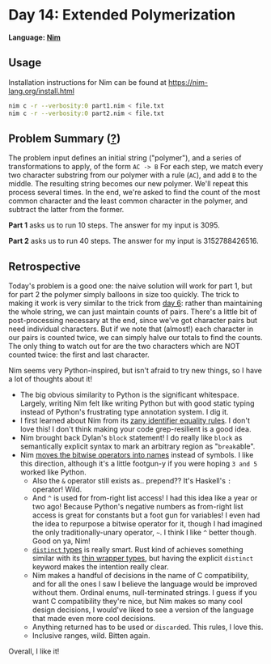 # Day 14: Extended Polymerization

**Language: [Nim](https://nim-lang.org/)**

## Usage

Installation instructions for Nim can be found at https://nim-lang.org/install.html

```bash
nim c -r --verbosity:0 part1.nim < file.txt
nim c -r --verbosity:0 part2.nim < file.txt
```

## Problem Summary ([?](https://adventofcode.com/2021/day/14))

The problem input defines an initial string ("polymer"), and a series of transformations to apply, of the form `AC -> B`
For each step, we match every two character substring from our polymer with a rule (`AC`), and add `B` to the middle.
The resulting string becomes our new polymer.
We'll repeat this process several times.
In the end, we're asked to find the count of the most common character and the least common character in the polymer, and subtract the latter from the former.

**Part 1** asks us to run 10 steps.
The answer for my input is 3095.

**Part 2** asks us to run 40 steps.
The answer for my input is 3152788426516.

## Retrospective

Today's problem is a good one: the naive solution will work for part 1, but for part 2 the polymer simply balloons in size too quickly.
The trick to making it work is very similar to the trick from [day 6](../day06): rather than maintaining the whole string, we can just maintain counts of pairs.
There's a little bit of post-processing necessary at the end, since we've got character pairs but need individual characters.
But if we note that (almost!) each character in our pairs is counted twice, we can simply halve our totals to find the counts.
The only thing to watch out for are the two characters which are NOT counted twice: the first and last character.

Nim seems very Python-inspired, but isn't afraid to try new things, so I have a lot of thoughts about it!

- The big obvious similarity to Python is the significant whitespace.
  Largely, writing Nim felt like writing Python but with good static typing instead of Python's frustrating type annotation system.
  I dig it.
- I first learned about Nim from its [zany identifier equality rules](https://nim-lang.org/docs/manual.html#lexical-analysis-identifier-equality).
  I don't love this!
  I don't think making your code grep-resilient is a good idea.
- Nim brought back Dylan's `block` statement!
  I do really like `block` as semantically explicit syntax to mark an arbitrary region as "`break`able".
- Nim [moves the bitwise operators into names](https://nim-lang.org/docs/tut1.html#basic-types-integers) instead of symbols.
  I like this direction, although it's a little footgun-y if you were hoping `3 and 5` worked like Python.
  - Also the `&` operator still exists as.. prepend??
    It's Haskell's `:` operator!
    Wild.
  - And `^` is used for from-right list access!
    I had this idea like a year or two ago!
    Because Python's negative numbers as from-right list access is great for constants but a foot gun for variables!
    I even had the idea to repurpose a bitwise operator for it, though I had imagined the only traditionally-unary operator, `~`.
    I think I like `^` better though.
    Good on ya, Nim!
  - [`distinct` types](https://nim-by-example.github.io/types/distinct/) is really smart.
    Rust kind of achieves something similar with its [thin wrapper types](https://doc.rust-lang.org/rust-by-example/generics/new_types.html), but having the explicit `distinct` keyword makes the intention really clear.
  - Nim makes a handful of decisions in the name of C compatibility, and for all the ones I saw I believe the language would be improved without them.
    Ordinal enums, null-terminated strings.
    I guess if you want C compatibility they're nice, but Nim makes so many cool design decisions, I would've liked to see a version of the language that made even more cool decisions.
  - Anything returned has to be used or `discard`ed.
    This rules, I love this.
  - Inclusive ranges, wild.
    Bitten again.

Overall, I like it!

